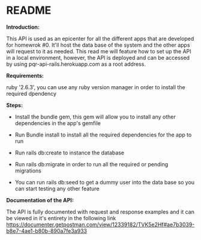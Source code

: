 # README
**Introduction:**

This API is used as an epicenter for all the different apps that are developed for homewrok #0. It'll host the data base of the system and the other apps will request to it as needed.
This read me will feature how to set up the API in a local environment, however, the API is deployed and can be accessed by using pqr-api-rails.herokuapp.com as a root address.

**Requirements:**

ruby '2.6.3', you can use any ruby version manager in order to install the required dpendency

**Steps:**

* Install the bundle gem, this gem will allow you to install any other dependencies in the app's gemfile

* Run Bundle install to install all the required dependencies for the app to run

* Run rails db:create to instance the database

* Run rails db:migrate in order to run all the required or pending migrations

* You can run rails db:seed to get a dummy user into the data base so you can start testing any other feature

**Documentation of the API:**

The API is fully documented with request and response examples and it can be viewed in it's entirety in the following link https://documenter.getpostman.com/view/12339182/TVK5e2Hf#ae7b3039-b8e7-4ae1-b80b-890a7fe3a933


